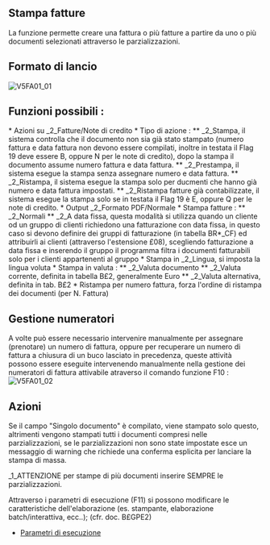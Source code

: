 ## Stampa fatture
La funzione permette creare una fattura o più fatture a partire da uno o più documenti selezionati attraverso le parzializzazioni.

## Formato di lancio
![V5FA01_01](http://localhost:3000/immagini/MBDOC_OGG-P_V5FA01/V5FA01_01.png)
## Funzioni possibili : 
 \* Azioni su _2_Fatture/Note di credito
 \* Tipo di azione : 
 \*\* _2_Stampa, il sistema controlla che il documento non sia già stato stampato (numero fattura e data fattura non devono essere compilati, inoltre in testata il Flag 19 deve essere B,  oppure N per le note di credito), dopo la stampa il documento assume numero fattura e data fattura.
 \*\* _2_Prestampa, il sistema esegue la stampa senza assegnare numero e data fattura.
 \*\* _2_Ristampa,  il sistema esegue la stampa solo per ducmenti che hanno già numero e data fattura impostati.
 \*\* _2_Ristampa fatture già contabilizzate,  il sistema esegue la stampa solo se in testata il Flag 19 è E,  oppure Q per le note di credito.
 \* Output _2_Formato PDF/Normale
 \* Stampa fatture : 
 \*\* _2_Normali
 \*\* _2_A data fissa, questa modalità si utilizza quando un cliente od un gruppo di clienti richiedono una fatturazione con data fissa, in questo caso si devono definire dei gruppi di fatturazione (in tabella BR\*_CF) ed attribuirli ai clienti (attraverso l'estensione £08), scegliendo fatturazione a data fissa e inserendo il gruppo il programma filtra i documenti fatturabili solo per i clienti appartenenti al gruppo
 \* Stampa in _2_Lingua, si imposta la lingua voluta
 \* Stampa in valuta : 
 \*\* _2_Valuta documento
 \*\* _2_Valuta corrente, definita in tabella B£2, generalmente Euro
 \*\* _2_Valuta alternativa, definita in tab. B£2
 \* Ristampa per numero fattura, forza l'ordine di ristampa dei documenti (per N. Fattura)

## Gestione numeratori
A volte può essere necessario intervenire manualmente per assegnare (prenotare) un numero di fattura, oppure per recuperare un numero di fattura a chiusura di un buco lasciato in precedenza, queste attività possono essere eseguite intervenendo manualmente nella gestione dei numeratori di fattura attivabile atraverso il comando funzione F10 : 
![V5FA01_02](http://localhost:3000/immagini/MBDOC_OGG-P_V5FA01/V5FA01_02.png)
## Azioni
Se il campo "Singolo documento" è compilato, viene stampato solo questo, altrimenti vengono stampati tutti i documenti compresi nelle parzializzazioni, se le parzializzazioni non sono state impostate esce un messaggio di warning che richiede una conferma esplicita per lanciare la stampa di massa.

_1_ATTENZIONE per stampe di più documenti inserire SEMPRE le parzializzazioni.

Attraverso i parametri di esecuzione (F11) si possono modificare le caratteristiche dell'elaborazione (es. stampante, elaborazione batch/interattiva, ecc..); (cfr. doc. B£GPE2)
- [Parametri di esecuzione](Sorgenti/OJ/PGM/B£GPE2)
